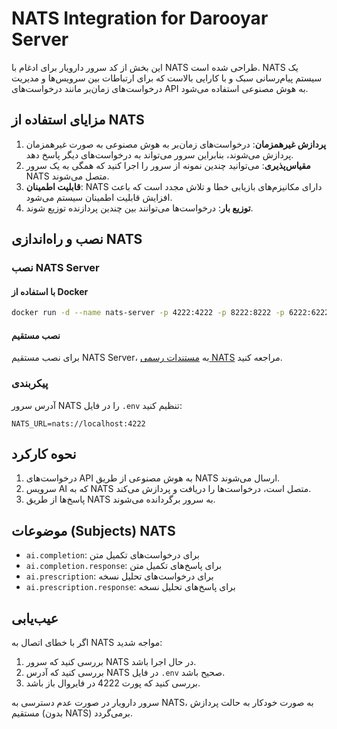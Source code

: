 # NATS Integration for Darooyar Server

این بخش از کد سرور دارویار برای ادغام با NATS طراحی شده است. NATS یک سیستم پیام‌رسانی سبک و با کارایی بالاست که برای ارتباطات بین سرویس‌ها و مدیریت درخواست‌های زمان‌بر مانند درخواست‌های API به هوش مصنوعی استفاده می‌شود.

## مزایای استفاده از NATS

1. **پردازش غیرهمزمان**: درخواست‌های زمان‌بر به هوش مصنوعی به صورت غیرهمزمان پردازش می‌شوند، بنابراین سرور می‌تواند به درخواست‌های دیگر پاسخ دهد.
2. **مقیاس‌پذیری**: می‌توانید چندین نمونه از سرور را اجرا کنید که همگی به یک سرور NATS متصل می‌شوند.
3. **قابلیت اطمینان**: NATS دارای مکانیزم‌های بازیابی خطا و تلاش مجدد است که باعث افزایش قابلیت اطمینان سیستم می‌شود.
4. **توزیع بار**: درخواست‌ها می‌توانند بین چندین پردازنده توزیع شوند.

## نصب و راه‌اندازی NATS

### نصب NATS Server

#### با استفاده از Docker

```bash
docker run -d --name nats-server -p 4222:4222 -p 8222:8222 -p 6222:6222 nats
```

#### نصب مستقیم

برای نصب مستقیم NATS Server، به [مستندات رسمی NATS](https://docs.nats.io/running-a-nats-service/introduction/installation) مراجعه کنید.

### پیکربندی

آدرس سرور NATS را در فایل `.env` تنظیم کنید:

```
NATS_URL=nats://localhost:4222
```

## نحوه کارکرد

1. درخواست‌های API به هوش مصنوعی از طریق NATS ارسال می‌شوند.
2. سرویس AI که به NATS متصل است، درخواست‌ها را دریافت و پردازش می‌کند.
3. پاسخ‌ها از طریق NATS به سرور برگردانده می‌شوند.

## موضوعات (Subjects) NATS

- `ai.completion`: برای درخواست‌های تکمیل متن
- `ai.completion.response`: برای پاسخ‌های تکمیل متن
- `ai.prescription`: برای درخواست‌های تحلیل نسخه
- `ai.prescription.response`: برای پاسخ‌های تحلیل نسخه

## عیب‌یابی

اگر با خطای اتصال به NATS مواجه شدید:

1. بررسی کنید که سرور NATS در حال اجرا باشد.
2. بررسی کنید که آدرس NATS در فایل `.env` صحیح باشد.
3. بررسی کنید که پورت 4222 در فایروال باز باشد.

سرور دارویار در صورت عدم دسترسی به NATS، به صورت خودکار به حالت پردازش مستقیم (بدون NATS) برمی‌گردد.
